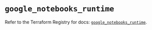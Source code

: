 # `google_notebooks_runtime`

Refer to the Terraform Registry for docs: [`google_notebooks_runtime`](https://registry.terraform.io/providers/hashicorp/google/6.40.0/docs/resources/notebooks_runtime).
